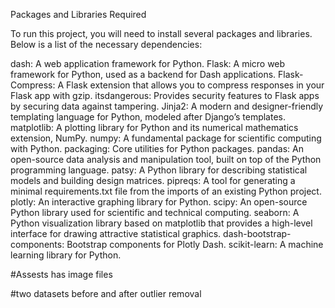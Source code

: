 Packages and Libraries Required

To run this project, you will need to install several packages and libraries. Below is a list of the necessary dependencies:

dash: A web application framework for Python.
Flask: A micro web framework for Python, used as a backend for Dash applications.
Flask-Compress: A Flask extension that allows you to compress responses in your Flask app with gzip.
itsdangerous: Provides security features to Flask apps by securing data against tampering.
Jinja2: A modern and designer-friendly templating language for Python, modeled after Django’s templates.
matplotlib: A plotting library for Python and its numerical mathematics extension, NumPy.
numpy: A fundamental package for scientific computing with Python.
packaging: Core utilities for Python packages.
pandas: An open-source data analysis and manipulation tool, built on top of the Python programming language.
patsy: A Python library for describing statistical models and building design matrices.
pipreqs: A tool for generating a minimal requirements.txt file from the imports of an existing Python project.
plotly: An interactive graphing library for Python.
scipy: An open-source Python library used for scientific and technical computing.
seaborn: A Python visualization library based on matplotlib that provides a high-level interface for drawing attractive statistical graphics.
dash-bootstrap-components: Bootstrap components for Plotly Dash.
scikit-learn: A machine learning library for Python.

#Assests has image files


#two datasets before and after outlier removal


